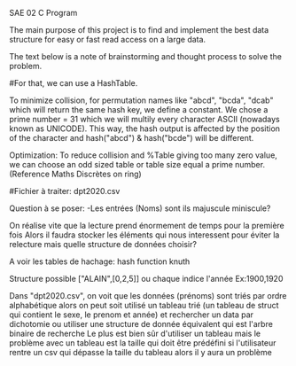 SAE 02 C Program

The main purpose of this project is to find and implement the best data structure for easy or fast read access on a large data.

The text below is a note of brainstorming and thought process to solve the problem.

#For that, we can use a HashTable.

To minimize collision, for permutation names like "abcd", "bcda", "dcab" which will return the same hash key, we define a constant. We chose a prime number = 31 which we will multily every character ASCII (nowadays known as UNICODE). This way, the hash output is affected by the position of the character and hash("abcd") & hash("bcde") will be different.

Optimization: To reduce collision and %Table giving too many zero value, we can choose an odd sized table or table size equal a prime number. (Reference Maths Discrètes on ring)

#Fichier à traiter: dpt2020.csv

Question à se poser:
    -Les entrées (Noms) sont ils majuscule miniscule?

On réalise vite que la lecture prend énormement de temps pour la première fois
Alors il faudra stocker les éléments qui nous interessent pour éviter la relecture
mais quelle structure de données choisir?


A voir les tables de hachage: 
    hash function knuth

Structure possible ["ALAIN",[0,2,5]] ou chaque indice l'année Ex:1900,1920

Dans "dpt2020.csv", on voit que les données (prénoms) sont triés par ordre alphabétique alors on peut soit
utilisé un tableau trié (un tableau de struct qui contient le sexe, le prenom et année) et rechercher un data par dichotomie ou utiliser une structure de donnée équivalent qui est l'arbre binaire de recherche
Le plus est bien sûr d'utiliser un tableau mais le problème avec un tableau est la taille qui doit être prédéfini si l'utilisateur rentre un csv qui dépasse la taille du tableau alors il y aura un problème
